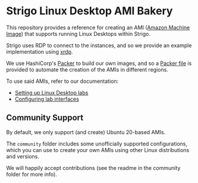 # Strigo Linux Desktop AMI Bakery

This repository provides a reference for creating an AMI ([Amazon Machine Image](https://docs.aws.amazon.com/AWSEC2/latest/UserGuide/AMIs.html)) that supports running Linux Desktops within Strigo.

Strigo uses RDP to connect to the instances, and so we provide an example implementation using [xrdp](http://xrdp.org/).

We use HashiCorp's [Packer](https://www.packer.io/) to build our own images, and so a [Packer file](https://github.com/strigo/ami-bakery-linuxdesktop/blob/master/main.json) is provided to automate the creation of the AMIs in different regions.

To use said AMIs, refer to our documentation:
* [Setting up Linux Desktop labs](http://help.strigo.io/en/articles/4248818-set-up-linux-based-labs-with-a-desktop-interface)
* [Configuring lab interfaces](http://help.strigo.io/en/articles/4245713-configure-lab-interfaces)

## Community Support

By default, we only support (and create) Ubuntu 20-based AMIs.

The `community` folder includes some unofficially supported configurations, which you can use to create your own AMIs using other Linux distributions and versions.

We will happily accept contributions (see the readme in the community folder for more info).

